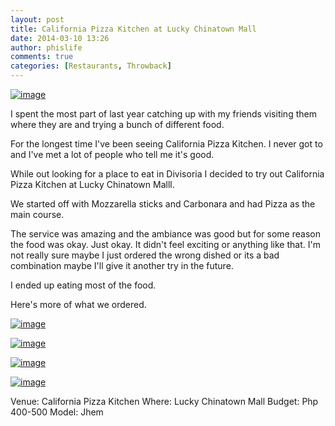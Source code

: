 ```yaml
---
layout: post
title: California Pizza Kitchen at Lucky Chinatown Mall
date: 2014-03-10 13:26
author: phislife
comments: true
categories: [Restaurants, Throwback]
---
```

<a href="http://philippineislandliving.com/wp-content/uploads/2014/03/wpid-storagesdcard1TransferDuplicatesBlog2013-09-08-17.26.06.jpg.jpg"><img title="wpid-storagesdcard1TransferDuplicatesBlog2013-09-08-17.26.06.jpg.jpg" class="alignnone size-full" alt="image" src="http://philippineislandliving.com/wp-content/uploads/2014/03/wpid-storagesdcard1TransferDuplicatesBlog2013-09-08-17.26.06.jpg.jpg?w=3264" /></a> 


I spent the most part of last year catching up with my friends visiting them where they are and trying a bunch of different food. 

For the longest time I've been seeing California Pizza Kitchen. I never got to and I've met a lot of people who tell me it's good. 

While out looking for a place to eat in Divisoria I decided to try out California Pizza Kitchen at Lucky Chinatown Malll. 

We started off with Mozzarella sticks and Carbonara and had Pizza as the main course. 

The service was amazing and the ambiance was good but for some reason the food was okay. Just okay. It didn't feel exciting or anything like that. I'm not really sure maybe I just ordered the wrong dished or its a bad combination maybe I'll give it another try in the future. 

I ended up eating most of the food. 

Here's more of what we ordered. 

<a href="http://philippineislandliving.com/wp-content/uploads/2014/03/wpid-storagesdcard1TransferDuplicatesBlog2013-09-08-17.30.56.jpg.jpg"><img title="wpid-storagesdcard1TransferDuplicatesBlog2013-09-08-17.30.56.jpg.jpg" class="alignnone size-full" alt="image" src="http://philippineislandliving.com/wp-content/uploads/2014/03/wpid-storagesdcard1TransferDuplicatesBlog2013-09-08-17.30.56.jpg.jpg?w=3264" /></a> 



<a href="http://philippineislandliving.com/wp-content/uploads/2014/03/wpid-storagesdcard1TransferDuplicatesBlog2013-09-08-17.30.50.jpg.jpg"><img title="wpid-storagesdcard1TransferDuplicatesBlog2013-09-08-17.30.50.jpg.jpg" class="alignnone size-full" alt="image" src="http://philippineislandliving.com/wp-content/uploads/2014/03/wpid-storagesdcard1TransferDuplicatesBlog2013-09-08-17.30.50.jpg.jpg?w=3264" /></a> 



<a href="http://philippineislandliving.com/wp-content/uploads/2014/03/wpid-storagesdcard1TransferDuplicatesBlog2013-09-08-17.30.20.jpg.jpg"><img title="wpid-storagesdcard1TransferDuplicatesBlog2013-09-08-17.30.20.jpg.jpg" class="alignnone size-full" alt="image" src="http://philippineislandliving.com/wp-content/uploads/2014/03/wpid-storagesdcard1TransferDuplicatesBlog2013-09-08-17.30.20.jpg.jpg?w=2448" /></a> 



<a href="http://philippineislandliving.com/wp-content/uploads/2014/03/wpid-storagesdcard1TransferDuplicatesBlog2013-09-08-17.49.18.jpg.jpg"><img title="wpid-storagesdcard1TransferDuplicatesBlog2013-09-08-17.49.18.jpg.jpg" class="alignnone size-full" alt="image" src="http://philippineislandliving.com/wp-content/uploads/2014/03/wpid-storagesdcard1TransferDuplicatesBlog2013-09-08-17.49.18.jpg.jpg?w=3264" /></a> 



Venue: California Pizza Kitchen 
Where: Lucky Chinatown Mall
Budget: Php 400-500
Model: Jhem
